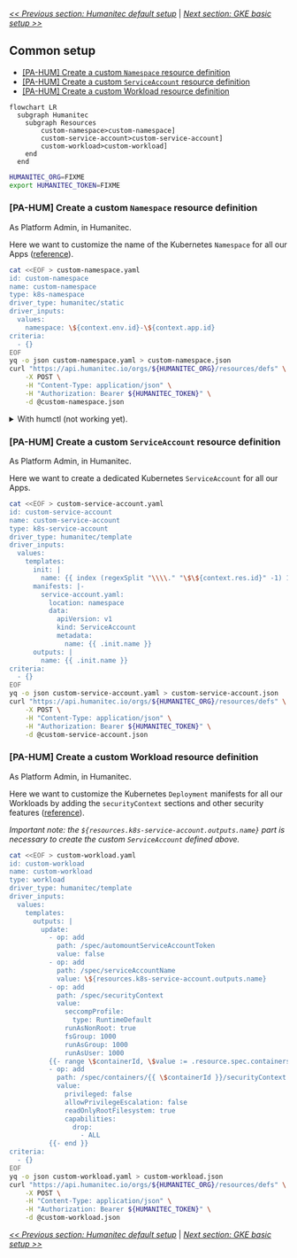 [_<< Previous section: Humanitec default setup_](/docs/humanitec-default.md) | [_Next section: GKE basic setup >>_](/docs/gke-basic.md)

## Common setup

- [[PA-HUM] Create a custom `Namespace` resource definition](#pa-hum-create-a-custom-namespace-resource-definition)
- [[PA-HUM] Create a custom `ServiceAccount` resource definition](#pa-hum-create-a-custom-serviceaccount-resource-definition)
- [[PA-HUM] Create a custom Workload resource definition](#pa-hum-create-a-custom-workload-resource-definition)

```mermaid
flowchart LR
  subgraph Humanitec
    subgraph Resources
        custom-namespace>custom-namespace]
        custom-service-account>custom-service-account]
        custom-workload>custom-workload]
    end
  end
```

```bash
HUMANITEC_ORG=FIXME
export HUMANITEC_TOKEN=FIXME
```

### [PA-HUM] Create a custom `Namespace` resource definition

As Platform Admin, in Humanitec.

Here we want to customize the name of the Kubernetes `Namespace` for all our Apps ([reference](https://docs.humanitec.com/guides/orchestrate-infrastructure/define-namespaces)).

```bash
cat <<EOF > custom-namespace.yaml
id: custom-namespace
name: custom-namespace
type: k8s-namespace
driver_type: humanitec/static
driver_inputs:
  values:
    namespace: \${context.env.id}-\${context.app.id}
criteria:
  - {}
EOF
yq -o json custom-namespace.yaml > custom-namespace.json
curl "https://api.humanitec.io/orgs/${HUMANITEC_ORG}/resources/defs" \
    -X POST \
    -H "Content-Type: application/json" \
    -H "Authorization: Bearer ${HUMANITEC_TOKEN}" \
    -d @custom-namespace.json
```

<details>
  <summary>With humctl (not working yet).</summary>

  ```bash
  cat <<EOF > custom-namespace.yaml
  apiVersion: core.api.humanitec.io/v1
  kind: Definition
  metadata:
    id: custom-namespace
  object:
    name: custom-namespace
    type: k8s-namespace
    driverType: humanitec/static
    driverInputs:
      values:
        namespace: \${context.env.id}-\${context.app.id}
    criteria:
      - {}
  EOF
  humctl create \
      --context /orgs/${HUMANITEC_ORG} \
      -f custom-namespace.yaml
  ```
</details>


### [PA-HUM] Create a custom `ServiceAccount` resource definition

As Platform Admin, in Humanitec.

Here we want to create a dedicated Kubernetes `ServiceAccount` for all our Apps.

```bash
cat <<EOF > custom-service-account.yaml
id: custom-service-account
name: custom-service-account
type: k8s-service-account
driver_type: humanitec/template
driver_inputs:
  values:
    templates:
      init: |
        name: {{ index (regexSplit "\\\\." "\$\${context.res.id}" -1) 1 }}
      manifests: |-
        service-account.yaml:
          location: namespace
          data:
            apiVersion: v1
            kind: ServiceAccount
            metadata:
              name: {{ .init.name }}
      outputs: |
        name: {{ .init.name }}
criteria:
  - {}
EOF
yq -o json custom-service-account.yaml > custom-service-account.json
curl "https://api.humanitec.io/orgs/${HUMANITEC_ORG}/resources/defs" \
    -X POST \
    -H "Content-Type: application/json" \
    -H "Authorization: Bearer ${HUMANITEC_TOKEN}" \
    -d @custom-service-account.json
```

### [PA-HUM] Create a custom Workload resource definition

As Platform Admin, in Humanitec.

Here we want to customize the Kubernetes `Deployment` manifests for all our Workloads by adding the `securityContext` sections and other security features ([reference](https://docs.humanitec.com/integrations/resource-types/workload)).

_Important note: the `${resources.k8s-service-account.outputs.name}` part is necessary to create the custom `ServiceAccount` defined above._

```bash
cat <<EOF > custom-workload.yaml
id: custom-workload
name: custom-workload
type: workload
driver_type: humanitec/template
driver_inputs:
  values:
    templates:
      outputs: |
        update:
          - op: add
            path: /spec/automountServiceAccountToken
            value: false
          - op: add
            path: /spec/serviceAccountName
            value: \${resources.k8s-service-account.outputs.name}
          - op: add
            path: /spec/securityContext
            value:
              seccompProfile:
                type: RuntimeDefault
              runAsNonRoot: true
              fsGroup: 1000
              runAsGroup: 1000
              runAsUser: 1000
          {{- range \$containerId, \$value := .resource.spec.containers }}
          - op: add
            path: /spec/containers/{{ \$containerId }}/securityContext
            value:
              privileged: false
              allowPrivilegeEscalation: false
              readOnlyRootFilesystem: true
              capabilities:
                drop:
                  - ALL
          {{- end }}
criteria:
  - {}
EOF
yq -o json custom-workload.yaml > custom-workload.json
curl "https://api.humanitec.io/orgs/${HUMANITEC_ORG}/resources/defs" \
    -X POST \
    -H "Content-Type: application/json" \
    -H "Authorization: Bearer ${HUMANITEC_TOKEN}" \
    -d @custom-workload.json
```

[_<< Previous section: Humanitec default setup_](/docs/humanitec-default.md) | [_Next section: GKE basic setup >>_](/docs/gke-basic.md)